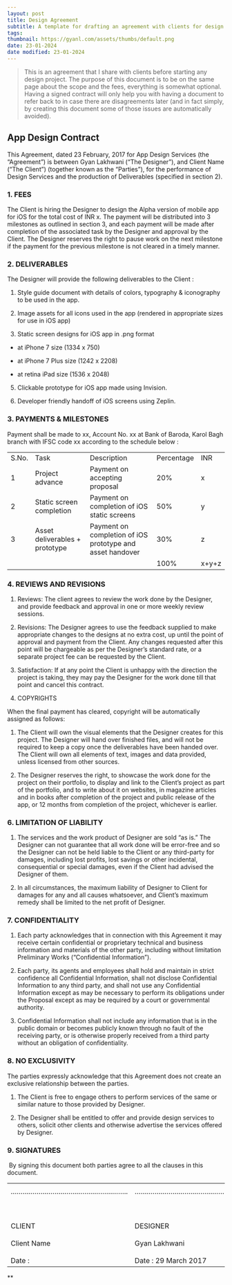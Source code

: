 ```yaml
---
layout: post
title: Design Agreement
subtitle: A template for drafting an agreement with clients for design projects
tags: 
thumbnail: https://gyanl.com/assets/thumbs/default.png
date: 23-01-2024
date modified: 23-01-2024
---
```

> This is an agreement that I share with clients before starting any design project. The purpose of this document is to be on the same page about the scope and the fees, everything is somewhat optional. Having a signed contract will only help you with having a document to refer back to in case there are disagreements later (and in fact simply, by creating this document some of those issues are automatically avoided).

## App Design Contract

This Agreement, dated 23 February, 2017 for App Design Services (the “Agreement”) is between Gyan Lakhwani (“The Designer”), and Client Name (“The Client”) (together known as the “Parties”), for the performance of Design Services and the production of Deliverables (specified in section 2).

### 1. FEES

The Client is hiring the Designer to design the Alpha version of mobile app for iOS for the total cost of INR x. The payment will be distributed into 3 milestones as outlined in section 3, and each payment will be made after completion of the associated task by the Designer and approval by the Client. The Designer reserves the right to pause work on the next milestone if the payment for the previous milestone is not cleared in a timely manner.

### 2. DELIVERABLES

The Designer will provide the following deliverables to the Client : 

1. Style guide document with details of colors, typography & iconography to be used in the app. 
    
2. Image assets for all icons used in the app (rendered in appropriate sizes for use in iOS app)
    
3. Static screen designs for iOS app in .png format 

- at iPhone 7 size (1334 x 750)
    
- at iPhone 7 Plus size (1242 x 2208)
    
- at retina iPad size (1536 x 2048)

5. Clickable prototype for iOS app made using Invision. 
    
6. Developer friendly handoff of iOS screens using Zeplin.

### 3. PAYMENTS & MILESTONES

Payment shall be made to xx, Account No. xx at Bank of Baroda, Karol Bagh branch with IFSC code xx according to the schedule below : 

|   |   |   |   |   |
|---|---|---|---|---|
|S.No.|Task|Description|Percentage|INR|
|1|Project advance|Payment on accepting proposal|20%|x|
|2|Static screen completion|Payment on completion of iOS static screens|50%|y|
|3|Asset deliverables + prototype|Payment on completion of iOS prototype and asset handover|30%|z|
||||100%|x+y+z|

### 4. REVIEWS AND REVISIONS

1. Reviews: The client agrees to review the work done by the Designer, and provide feedback and approval in one or more weekly review sessions.

2. Revisions: The Designer agrees to use the feedback supplied to make appropriate changes to the designs at no extra cost, up until the point of approval and payment from the Client. Any changes requested after this point will be chargeable as per the Designer’s standard rate, or a separate project fee can be requested by the Client.

3. Satisfaction: If at any point the Client is unhappy with the direction the project is taking, they may pay the Designer for the work done till that point and cancel this contract.

5. COPYRIGHTS

When the final payment has cleared, copyright will be automatically assigned as follows:

1. The Client will own the visual elements that the Designer creates for this project. The Designer will hand over finished files, and will not be required to keep a copy once the deliverables have been handed over. The Client will own all elements of text, images and data provided, unless licensed from other sources. 

2. The Designer reserves the right, to showcase the work done for the project on their portfolio, to display and link to the Client’s project as part of the portfolio, and to write about it on websites, in magazine articles and in books after completion of the project and public release of the app, or 12 months from completion of the project, whichever is earlier.

### 6. LIMITATION OF LIABILITY

1. The services and the work product of Designer are sold “as is.” The Designer can not guarantee that all work done will be error-free and so the Designer can not be held liable to the Client or any third-party for damages, including lost profits, lost savings or other incidental, consequential or special damages, even if the Client had advised the Designer of them.

2. In all circumstances, the maximum liability of Designer to Client for damages for any and all causes whatsoever, and Client’s maximum remedy shall be limited to the net profit of Designer.

### 7. CONFIDENTIALITY

1. Each party acknowledges that in connection with this Agreement it may receive certain confidential or proprietary technical and business information and materials of the other party, including without limitation Preliminary Works (“Confidential Information”). 

2. Each party, its agents and employees shall hold and maintain in strict confidence all Confidential Information, shall not disclose Confidential Information to any third party, and shall not use any Confidential Information except as may be necessary to perform its obligations under the Proposal except as may be required by a court or governmental authority. 

3. Confidential Information shall not include any information that is in the public domain or becomes publicly known through no fault of the receiving party, or is otherwise properly received from a third party without an obligation of confidentiality.

### 8. NO EXCLUSIVITY

The parties expressly acknowledge that this Agreement does not create an exclusive relationship between the parties. 

1. The Client is free to engage others to perform services of the same or similar nature to those provided by Designer.

2. The Designer shall be entitled to offer and provide design services to others, solicit other clients and otherwise advertise the services offered by Designer.

### 9. SIGNATURES

 By signing this document both parties agree to all the clauses in this document.

|   |   |
|---|---|
|||
|…………………………………………………..<br><br>  <br><br>CLIENT <br><br>Client Name <br><br>Date : |…………………………………………………..<br><br>  <br><br>DESIGNER<br><br>Gyan Lakhwani<br><br>Date : 29 March 2017 |

**
